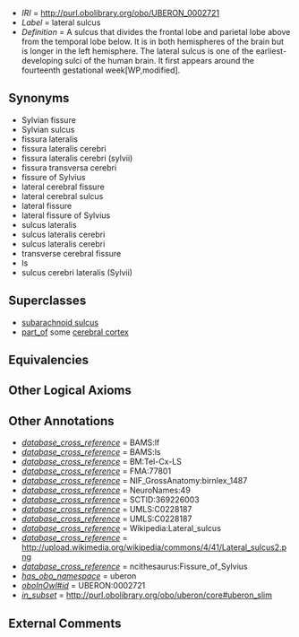  * *IRI* = http://purl.obolibrary.org/obo/UBERON_0002721
 * *Label* = lateral sulcus
 * *Definition* = A sulcus that divides the frontal lobe and parietal lobe above from the temporal lobe below. It is in both hemispheres of the brain but is longer in the left hemisphere. The lateral sulcus is one of the earliest-developing sulci of the human brain. It first appears around the fourteenth gestational week[WP,modified].

## Synonyms

 * Sylvian fissure
 * Sylvian sulcus
 * fissura lateralis
 * fissura lateralis cerebri
 * fissura lateralis cerebri (sylvii)
 * fissura transversa cerebri
 * fissure of Sylvius
 * lateral cerebral fissure
 * lateral cerebral sulcus
 * lateral fissure
 * lateral fissure of Sylvius
 * sulcus lateralis
 * sulcus lateralis cerebri
 * sulcus lateralis cerebri
 * transverse cerebral fissure
 * ls
 * sulcus cerebri lateralis (Sylvii)

## Superclasses

 * [subarachnoid sulcus](../../UBERON/34/UBERON_0008334.md)
 * [part_of](../../BFO/50/BFO_0000050.md) some [cerebral cortex](../../UBERON/56/UBERON_0000956.md)

## Equivalencies


## Other Logical Axioms


## Other Annotations

 * *[database_cross_reference](../../ef/oboInOwl#hasDbXref.md)* = BAMS:lf
 * *[database_cross_reference](../../ef/oboInOwl#hasDbXref.md)* = BAMS:ls
 * *[database_cross_reference](../../ef/oboInOwl#hasDbXref.md)* = BM:Tel-Cx-LS
 * *[database_cross_reference](../../ef/oboInOwl#hasDbXref.md)* = FMA:77801
 * *[database_cross_reference](../../ef/oboInOwl#hasDbXref.md)* = NIF_GrossAnatomy:birnlex_1487
 * *[database_cross_reference](../../ef/oboInOwl#hasDbXref.md)* = NeuroNames:49
 * *[database_cross_reference](../../ef/oboInOwl#hasDbXref.md)* = SCTID:369226003
 * *[database_cross_reference](../../ef/oboInOwl#hasDbXref.md)* = UMLS:C0228187
 * *[database_cross_reference](../../ef/oboInOwl#hasDbXref.md)* = UMLS:C0228187
 * *[database_cross_reference](../../ef/oboInOwl#hasDbXref.md)* = Wikipedia:Lateral_sulcus
 * *[database_cross_reference](../../ef/oboInOwl#hasDbXref.md)* = http://upload.wikimedia.org/wikipedia/commons/4/41/Lateral_sulcus2.png
 * *[database_cross_reference](../../ef/oboInOwl#hasDbXref.md)* = ncithesaurus:Fissure_of_Sylvius
 * *[has_obo_namespace](../../ce/oboInOwl#hasOBONamespace.md)* = uberon
 * *[oboInOwl#id](../../id/oboInOwl#id.md)* = UBERON:0002721
 * *[in_subset](../../et/oboInOwl#inSubset.md)* = http://purl.obolibrary.org/obo/uberon/core#uberon_slim

## External Comments

